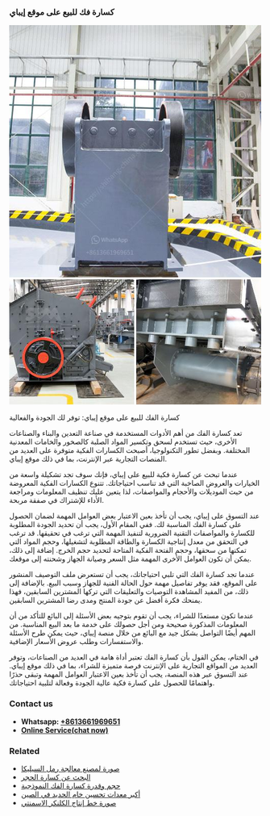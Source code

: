 <h3>كسارة فك للبيع على موقع إيباي</h3><img src='1701853190.jpg' alt=''><p>كسارة الفك للبيع على موقع إيباي: توفر لك الجودة والفعالية</p><p>تعد كسارة الفك من أهم الأدوات المستخدمة في صناعة التعدين والبناء والصناعات الأخرى، حيث تستخدم لسحق وتكسير المواد الصلبة كالصخور والخامات المعدنية المختلفة. وبفضل تطور التكنولوجيا، أصبحت الكسارات الفكية متوفرة على العديد من المنصات التجارية عبر الإنترنت، بما في ذلك موقع إيباي.</p><p>عندما تبحث عن كسارة فكية للبيع على إيباي، فإنك سوف تجد تشكيلة واسعة من الخيارات والعروض الصاخبة التي قد تناسب احتياجاتك. تتنوع الكسارات الفكية المعروضة من حيث الموديلات والأحجام والمواصفات، لذا يتعين عليك تنظيف المعلومات ومراجعة الأداء للإشتراك في صفقة مربحة.</p><p>عند التسوق على إيباي، يجب أن تأخذ بعين الاعتبار بعض العوامل المهمة لضمان الحصول على كسارة الفك المناسبة لك. ففي المقام الأول، يجب أن تحديد الجودة المطلوبة للكسارة والمواصفات التقنية الضرورية لتنفيذ المهمة التي ترغب في تحقيقها. قد ترغب في التحقق من معدل إنتاجية الكسارة والطاقة المطلوبة لتشغيلها، وحجم المواد التي تمكنها من سحقها، وحجم الفتحة الفكية المتاحة لتحديد حجم الخرج. إضافة إلى ذلك، يمكن أن تكون العوامل الأخرى المهمة مثل السعر وصيانة الجهاز وشحنته إلى موقعك.</p><p>عندما تجد كسارة الفك التي تلبي احتياجاتك، يجب أن تستعرض ملف التوصيف المنشور على الموقع، فقد يوفر تفاصيل مهمة حول الحالة الفنية للجهاز وسبب البيع. بالإضافة إلى ذلك، من المفيد المشاهدة التوصيات والتعليقات التي تركها المشترين السابقين، فهذا يمنحك فكرة أفضل عن جودة المنتج ومدى رضا المشترين السابقين.</p><p>عندما تكون مستعدًا للشراء، يجب أن تقوم بتوجيه بعض الأسئلة إلى البائع للتأكد من أن المعلومات المذكورة صحيحة ومن أجل حصولك على خدمة ما بعد البيع المناسبة. من المهم أيضًا التواصل بشكل جيد مع البائع من خلال منصة إيباي، حيث يمكن طرح الأسئلة والاستفسارات وطلب عروض الأسعار الإضافية.</p><p>في الختام، يمكن القول بأن كسارة الفك تعتبر أداة هامة في العديد من الصناعات، وتوفر العديد من المواقع التجارية على الإنترنت فرصة متميزة للشراء، بما في ذلك موقع إيباي. عند التسوق عبر هذه المنصة، يجب أن تأخذ بعين الاعتبار العوامل المهمة وتبقى حذرًا واهتمامًا للحصول على كسارة فكية عالية الجودة وفعالة لتلبية احتياجاتك.</p><h3>Contact us</h3><ul><li><strong>Whatsapp:&nbsp;<a href="https://wa.me/8613661969651">+8613661969651</a></strong></li><li><a href="https://swt.shibang-china.com/?git&amp;zhl&amp;كسارة فك للبيع على موقع إيباي"><strong>Online Service(chat now)</strong></a></li></ul><h3>Related</h3><ul><li><a href='صورة لمصنع معالجة رمل السيليكا.md'>صورة لمصنع معالجة رمل السيليكا</a></li><li><a href='البحث عن كسارة الحجر.md'>البحث عن كسارة الحجر</a></li><li><a href='حجم وقدرة كسارة الفك النموذجية.md'>حجم وقدرة كسارة الفك النموذجية</a></li><li><a href='أكبر معدات تحسين خام الحديد في الصين.md'>أكبر معدات تحسين خام الحديد في الصين</a></li><li><a href='صورة خط إنتاج الكلنكر الاسمنتي.md'>صورة خط إنتاج الكلنكر الاسمنتي</a></li></ul>